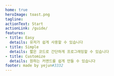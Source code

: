 ```yaml
---
home: true
heroImage: toast.png
tagline: 
actionText: Start
actionLink: /guide/
features:
- title: Easy
  details: 유저가 쉽게 사용할 수 있습니다
- title: Simple
  details: 짧은 코드로 간단하게 프로그래밍할 수 있습니다
- title: Customize
  details: 원하는 커맨드를 쉽게 만들 수 있습니다
footer: made by yejun#3332
---
```

